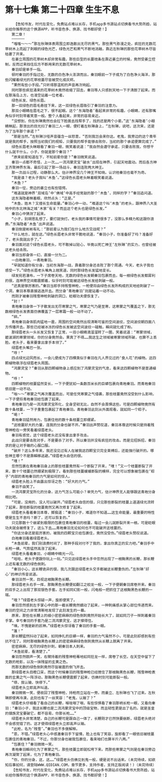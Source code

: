 # 第十七集 第二十四章 生生不息
        【告知书友，时代在变化，免费站点难以长存，手机app多书源站点切换看书大势所趋，站长给你推荐的这个换源APP，听书音色多、换源、找书都好使！】
       第二章！
       ——————
       “嗤嗤～～～”那左秋琳体表周围立即逸散出无尽的黑气，那些黑气弥漫之处，疯狂的无数花草树木上亮起了刺眼的绿色光芒，绿色光芒和黑气不断地消融，靠近左秋琳的那些花草树木尽皆枯萎了开来。
       在姜立周围的花草树木却非常有趣，那些巨型的长蔓枝条在靠近姜立的时候，竟然受姜立控制，反而过来挡住后方不断用来的无数花草树木。
       秦羽却是单手一指。
       顿时秦羽的手指过处，无数的白色净火澎湃而出，秦羽眼前一下子成为了白色净火海洋，那些闪耀着绿光的花草枝蔓尽皆被焚化成灰烬。
       “果然有些小手段。”只听得那温和的声音再次响起。
       同时那些疯狂涌来的花草树木竟然收缩了回去，秦羽等人只感到天地一下子清朗了起来。而在那海岛上方，也凌空站着一位老者。
       绿色长发、绿色长眉。
       那一双绿色的眉毛悬挂下来，这一双绿色长眉吸引了秦羽的注意力。
       那双小眼睛在眉毛之下，很不起眼。这个‘东海隐者’看起来非常的有趣，小眼睛，还有那嘴角似乎时刻带着笑意一般。整个人看起来，非常的容易亲近。
       “没想到，你左秋琳竟然也会拉下脸面去找帮手了，找的还是两个小辈。”这‘东海隐者’小眼睛眯起，那泄出的目光扫了秦羽二人一眼，便盯着左秋琳身上，“左秋琳，说吧，这次来，还是为了当年那个承诺？”
       “那是当然。”左秋琳沙哑声音蕴含一丝怒意，“否则我岂会来你这。老鬼，我旁边的这个青年就是我的帮手，按照当初我们的规矩，只要我的帮手能够击败你，当初的那个承诺便算完成了。”
       绿色长眉老头眯眼看了秦羽一眼，微笑着说道：“我自然会遵守承诺，只要击败我，你想干什么就干什么，小子，你就是那个秦羽？”
       “原来前辈知道在下，不知前辈你是？”秦羽微笑说道。
       秦羽一点都不奇怪，上一次……一流鸿蒙灵宝‘破水’出现在神界，引起天地震动。而后各方神王齐聚神界东海，最后引起了那一场战斗，秦羽连败两大神王。
       那一次战斗过程，动静那么大。估计神界没几个神王不知晓。认识他秦羽也毫不为奇。
       “我是谁？老头子我叫‘木鱼’。”这绿色长眉老头眯着眼笑着说道。
       “木鱼？”
       秦羽一怔，旁边的姜立也有些错愕。
       “难道就是神界‘双域岛’中‘佛域’中高手经常敲的那个‘木鱼’，同样的字？”秦羽追问道。
       这东海隐者眯着眼，欣然点头：“正是。”
       “木鱼，姓木？又擅长生命能量。”秦羽心中一动，“难道这个叫‘木鱼’的老头，跟神界八大圣地中的东北林海之城‘木家’有关？而且这个老头也是绿色长发。”
       秦羽心中猜测了起来。
       “小子，别胡思乱想了。要打就快打。老头我的事情可是很多了，没那么多精力和这跟你浪费。”东海隐者‘木鱼’出声说道。
       秦羽倒是彬彬有礼：“那前辈认为我们在什么地方交战呢？”
       “什么地方，就在这。”绿色长眉老头非常干脆地说道，“秦羽小子，你准备好了吗？准备好了，老头我就出手了。”
       秦羽面对这个绿色长眉老头，可不敢掉以轻心，毕竟以死亡神王‘左秋琳’的实力，也曾经被这老头给击败。
       秦羽当即身体一幻，直接一分为二。
       一白袍秦羽，一青袍秦羽。
       “早就知道你有分身，当初东海那一战，靠着那分身还击败了那个周通。今天，老头子我也感受一下。”绿色长眉老头嘴角上翘笑道，同时那绿色长发猛地变长。
       绿发宛若瀑布，一下子席卷天地，无数的绿色长发朝秦羽包裹而去，每一根绿色长发都犀利的很，连神界空间都震颤着，似乎时刻可能被这绿色长发给刺破一般。
       “还真是够厉害的。”秦羽当即手持残雪神枪，一枪便将由绿色长发所构成的天地给刺破了一个洞，秦羽本尊直接逃逸开去。而分身‘青袍秦羽’则是站着一动不动。
       而刚才被秦羽残雪神枪刺破的洞口，眨眼功夫便恢复了。
       “封！”
       青袍秦羽身体一下子散发出无尽寒蒙之气，寒蒙之气乃是至寒，这寒蒙之气覆盖之下，那无数根绿色长发表面仿佛覆盖了一层寒霜一般一动不动了。
       “碎。”
       青袍秦羽身体肌肉猛地一震，周围的空间竟然出现清晰可鉴的空间波纹，空间波纹朝四面八方传播开去。那些已经被冰冻的绿色长发被这空间波纹一碰触，瞬间就化成了粉。
       那绿眉老头一头长发又恢复了正常，一双小眼睛滴溜溜转了一圈，笑着说道：“寒蒙领域，碧波湖的寒蒙领域，你的分身竟然会。果真了不得……我这生之领域被寒蒙领域所破，也算不上丢脸。老头子，看来要拿出拿手本领了。”
       绿眉老头嘴巴一张。
       “呼！”
       四点绿光迎风而长，一会儿便成为了四棵类似于秦羽在凡人界见过的‘食人花’的植物。这四颗植物悬浮在绿眉老头周围。
       “鸿蒙灵宝？”秦羽从那四颗植物身上感应到了鸿蒙灵宝的气息，看来这四颗植物不是普通植物。
       “呼！”
       四颗植物的枝蔓猛然变长，一下子便犹如一条数百米长的巨蟒包裹向青袍秦羽。而青袍秦羽依旧是一动不动。
       “嗡～～”寒蒙之气再次覆盖而出，可是任凭寒蒙之气侵袭，那些枝蔓竟然没受到什么影响，一下子便将青袍秦羽给包裹了起来。
       青袍秦羽乃是一流鸿蒙灵宝所化，全身坚韧无比，自然不会畏惧这些。可是四颗植物竟然有数十条枝蔓，一下子重重包裹起了青袍秦羽。青袍秦羽此刻从外面观看，就如同一个粽子。
       “喝！”
       青袍秦羽猛然用力，包裹住他的数十条枝蔓立即绷紧。
       “这枝蔓好大的力量，连我的分身也破不开。”秦羽出声赞叹道，秦羽本尊这时候只是持着残雪神枪在一旁笑看着绿眉老头。
       秦羽有感觉，这个绿眉老头还没有拿出拿手攻击。
       此战只是要击败对手，不是要杀了对手。所以秦羽并没有疯狂的攻击。而是见招拆招，秦羽求的是让对手输的心服口服。
       “破开？这么多年来，我还没见过有人在被我这四颗宝贝完全束缚后，还能强行破开的。哪些神王哪个不是靠瞬移逃避。”绿眉老头自信的很。
       “噗！”
       忽然包裹在青袍秦羽身上的那些枝蔓竟然有一个断裂了开来，“噗！”又一个枝蔓断裂了开来，数十个枝蔓已然绷紧到极限了。看到那些枝蔓缓缓断裂的模样，完全可以想象被包裹在‘粽子’内部的青袍秦羽的力气是如何的惊人。
       绿眉老头脸上不由露出惊讶之色：“好大的力气。”
       秦羽不由笑了。
       一流鸿蒙灵宝所化的分身，这力气怎么可能小？单凭力气，估计神界无人能够跟这青袍分身相比吧。
       “可是，没用的，没人可以破开。”绿眉老头自信的很，只见那些断裂的枝蔓上道道绿光流转了起来，那些断裂的枝蔓竟然又再次修复了起来。
       绿眉老头看着秦羽本尊，揶揄道：“秦羽小子，难道你不知道……这生命能量，最重要的特性便是生生不息吗？断了，还可以恢复的。”
       只见那数十个崩紧到极限的包裹住青袍秦羽的枝蔓，每过一会儿就断裂开来一根。可是眨眼功夫就会被修复了。这么下去……青袍秦羽无论如何也不可能破开这枝蔓的。
       “你这分身还是挺厉害的，被我的四颗宝贝给包裹住，竟然没受伤。”绿眉老头赞叹说道。
       白袍秦羽看着绿眉老头。
       “木鱼前辈，我们别浪费时间了，那种手段对付不了我的，拿出你真正的实力吧。”秦羽手中长枪一横，气势猛然高涨了起来。
       绿眉老头看着秦羽，小眼睛中精光一闪。
       “哈哈，老头子便跟你玩上一玩。”只见这绿眉老头手中忽然出现了一根黝黑的长鞭，那长鞭上还有着无数的绿色倒刺。
       “秦羽小心，这长鞭诡异的很，我几次跟这绿眉老头交手都被这长鞭重伤的。”左秋琳‘好心’的神识传音说道。
       秦羽淡然一笑，目视这根黝黑色长鞭。
       那绿眉老头右手一挥，那黝黑色长鞭便如翻江之蛟龙一般，一下子便朝秦羽席卷开来。秦羽的双手之上出现了那双银色手套。左手如同幻影一般，闪电般一把抓住了这根黝黑色长鞭的一端。
       “哦？”绿眉老头惊疑一声，旋即便笑了。
       秦羽忽然感到左手掌心中的那一截长鞭竟然蠕动了起来，一种刺痛感从掌心部位传递而来。秦羽的空间之力非常清晰地发现了此刻发生的一幕。
       原来，那些在长鞭上的细小密密麻麻的绿色倒刺竟然开始长大了，就如同刀子一样刺着秦羽手掌。幸亏秦羽的手套乃是二流鸿蒙灵宝，这才撑得住。
       “咦，不愧是新的匠神。”绿眉老头惊讶看了秦羽的手套一眼。
       “蓬！”
       那长鞭猛然抖动了起来，如同挣扎的巨蟒一样，秦羽的力气虽然不小，可是此刻却感到有些抗不住了。同时那根黝黑色长鞭上的密密麻麻绿色倒刺竟然从长鞭上脱离了开来。
       密密麻麻，无尽的绿色针刺，朝秦羽本人刺来。
       “木鱼前辈，看清楚了。”
       秦羽忽然朗声一笑，右臂持着的残雪神枪蓦地如同狂龙一样，席卷了长空。在天空中留下了无数的枪影，以及一抹残留的玄黄之色。
       而那无数的绿色倒刺竟然尽皆被震的倒飞开去。
       那绿眉老头目瞪口呆，而这个时候秦羽的残雪神枪已经搅住了那根黝黑色长鞭，残雪神枪表面的玄黄之气一阵浮动，那黝黑色长鞭便震颤了起来，仿佛时刻可能断裂一般。
       “停，我认输，快停下。”
       绿眉老头立即高声叫道。
       秦羽微微一笑，便收回了残雪神枪，持枪而立站在一旁。而姜立、左秋琳也飞了过来。左秋琳即使再冷漠，此刻也有了一丝笑容：“老鬼，认输了？”
       绿眉老头仔细看了看自己的长鞭，喉咙咽了咽，有些惊惧看了秦羽那柄长枪一眼，又看向秦羽：“秦羽小子，我这长鞭也是二流鸿蒙灵宝中的顶级宝物，而且韧性更是出了名的。就是圣皇的镇族灵宝要破它，都不容易，你那长枪……”
       绿眉老头非常清楚，自己的长鞭可是跟自己一体了，长鞭刚才已然快要崩断，绿眉老头绝对不会感觉错了的。这才使得绿眉老头立即高声认输。
       “此枪，名为‘残雪’。”秦羽也不多做解释。
       “恩，不错。”绿眉老头心中感激秦羽手下留情，脸上也有了笑容，旋即看了一眼依旧被枝蔓包裹住的青袍秦羽，“不过，你那分身也被我包裹住，看来咱们也算半斤八两。”
       “包裹住？”秦羽微微一笑。
       青袍秦羽瞬间化为了寒蒙之气，那些枝蔓立即就松垮下来。而那些寒蒙之气则是在秦羽旁边再次凝聚了起来，化为了青袍秦羽。
       “你，你的分身，这，这……”绿眉老头仿佛见到鬼一般，硬是说不出话来。(未完待续，如欲知后事如何，请登陆WWW.QIDIAN.COM，章节更多，支持作者，支持正版阅读！)（未完待续）
       【告知书友，时代在变化，免费站点难以长存，手机app多书源站点切换看书大势所趋，站长给你推荐的这个换源APP，听书音色多、换源、找书都好使！】